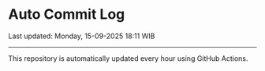 # Auto Commit Log

Last updated: Monday, 15-09-2025 18:11 WIB

---

This repository is automatically updated every hour using GitHub Actions.
